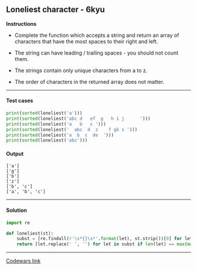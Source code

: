 ## Loneliest character - 6kyu

**Instructions**

- Complete the function which accepts a string and return an array of characters that have the most spaces to their right and left.

- The string can have leading / trailing spaces - you should not count them.

- The strings contain only unique characters from a to z.

- The order of characters in the returned array does not matter.

---

#### Test cases

```python
print(sorted(loneliest('a')))
print(sorted(loneliest('abc d   ef  g   h i j      ')))
print(sorted(loneliest('a   b   c ')))
print(sorted(loneliest('  abc  d  z    f gk s ')))
print(sorted(loneliest('a  b  c  de  ')))
print(sorted(loneliest('abc')))
```

#### Output

```
['a']
['g']
['b']
['z']
['b', 'c']
['a', 'b', 'c']
```

---

#### Solution

```python
import re

def loneliest(st):
    subst = [re.findall(r'\s*{}\s*'.format(let), st.strip())[0] for let in st.replace(' ', '')]
    return [let.replace(' ', '') for let in subst if len(let) == max(map(len, subst))]
```

---

[Codewars link](https://www.codewars.com/kata/5f885fa9f130ea00207c7dc8)
